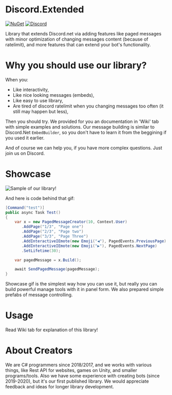 # Discord.Extended
[![NuGet](https://img.shields.io/nuget/vpre/Discord-Extended.svg?maxAge=2592000?style=plastic)](https://www.nuget.org/packages/Discord-Extended)
[![Discord](https://discord.com/api/guilds/846043238649298944/widget.png)](https://discord.gg/jkrBmQR)

Library that extends Discord.net via adding features like paged messages with minor optimization of changing messages content (because of ratelimit), and more features that can extend your bot's functionality.

# Why you should use our library?

When you:
* Like interactivity,
* Like nice looking messages (embeds),
* Like easy to use library, 
* Are tired of discord ratelimit when you changing messages too often (it still may happen but less),

Then you should try. We provided for you an documentation in 'Wiki' tab with simple examples and solutions.
Our message building is similar to Discord.Net `EmbedBuilder`, so you don't have to learn it from the beggining if you used it earlier.

And of course we can help you, if you have more complex questions. Just join us on Discord. 

# Showcase

![Sample of our library!](https://cdn.discordapp.com/attachments/817822681050120256/846039535103901726/discord.extended.gif)

And here is code behind that gif:

```cs
[Command("test")]
public async Task Test()
{
    var x = new PagedMessageCreator(10, Context.User)
       .AddPage("1/3", "Page one")
       .AddPage("2/3", "Page two")
       .AddPage("3/3", "Page Three")
       .AddInteractiveIEmote(new Emoji("◀️"), PagedEvents.PreviousPage)
       .AddInteractiveIEmote(new Emoji("▶️"), PagedEvents.NextPage)
       .SetLifetime(30);

    var pagedMessage = x.Build();

    await SendPagedMessage(pagedMessage);
}
```

Showcase gif is the simplest way how you can use it, but really you can build powerful manage tools with it in panel form. We also prepared simple prefabs of message controlling.

# Usage

Read Wiki tab for explanation of this library!

# About Creators

We are C# programmers since 2018/2017, and we works with various things, like Rest API for websites, games on Unity, and smaller programs/tools. Also we have some experience with creating bots (since 2019-2020), but it's our first published library. We would appreciate feedback and ideas for longer library development.
